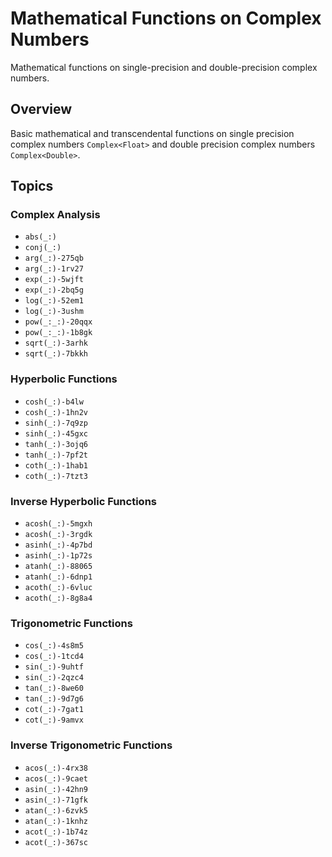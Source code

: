 #  Mathematical Functions on Complex Numbers

Mathematical functions on single-precision and double-precision complex numbers.

## Overview

Basic mathematical and transcendental functions on single precision complex numbers `Complex<Float>` and double precision complex numbers `Complex<Double>`.

## Topics

### Complex Analysis

- ``abs(_:)``
- ``conj(_:)``
- ``arg(_:)-275qb``
- ``arg(_:)-1rv27``
- ``exp(_:)-5wjft``
- ``exp(_:)-2bq5g``
- ``log(_:)-52em1``
- ``log(_:)-3ushm``
- ``pow(_:_:)-20qqx``
- ``pow(_:_:)-1b8gk``
- ``sqrt(_:)-3arhk``
- ``sqrt(_:)-7bkkh``

### Hyperbolic Functions

- ``cosh(_:)-b4lw``
- ``cosh(_:)-1hn2v``
- ``sinh(_:)-7q9zp``
- ``sinh(_:)-45gxc``
- ``tanh(_:)-3ojq6``
- ``tanh(_:)-7pf2t``
- ``coth(_:)-1hab1``
- ``coth(_:)-7tzt3``

### Inverse Hyperbolic Functions
- ``acosh(_:)-5mgxh``
- ``acosh(_:)-3rgdk``
- ``asinh(_:)-4p7bd``
- ``asinh(_:)-1p72s``
- ``atanh(_:)-88065``
- ``atanh(_:)-6dnp1``
- ``acoth(_:)-6vluc``
- ``acoth(_:)-8g8a4``

### Trigonometric Functions
- ``cos(_:)-4s8m5``
- ``cos(_:)-1tcd4``
- ``sin(_:)-9uhtf``
- ``sin(_:)-2qzc4``
- ``tan(_:)-8we60``
- ``tan(_:)-9d7g6``
- ``cot(_:)-7gat1``
- ``cot(_:)-9amvx``

### Inverse Trigonometric Functions
- ``acos(_:)-4rx38``
- ``acos(_:)-9caet``
- ``asin(_:)-42hn9``
- ``asin(_:)-71gfk``
- ``atan(_:)-6zvk5``
- ``atan(_:)-1knhz``
- ``acot(_:)-1b74z``
- ``acot(_:)-367sc``
